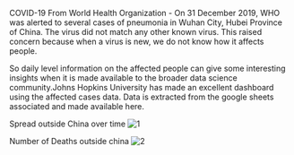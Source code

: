 COVID-19 
From World Health Organization - On 31 December 2019, WHO was alerted to several cases of pneumonia in Wuhan City, Hubei Province of China. The virus did not match any other known virus. This raised concern because when a virus is new, we do not know how it affects people.

So daily level information on the affected people can give some interesting insights when it is made available to the broader data science community.Johns Hopkins University has made an excellent dashboard using the affected cases data. Data is extracted from the google sheets associated and made available here.


Spread outside China over time
![1](https://user-images.githubusercontent.com/38925506/77234567-4fc14c80-6ba7-11ea-8783-5d6c923e7aa6.png)




Number of Deaths outside china
![2](https://user-images.githubusercontent.com/38925506/77234664-27861d80-6ba8-11ea-8339-f97b9621480d.png)

